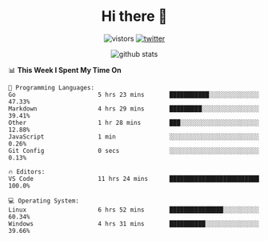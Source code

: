 <h1 align="center">Hi there 👋 </h3>

<p align="center">
  <img src="https://visitor-badge.glitch.me/badge?page_id=keithnull" alt="vistors" />
  <a href="https://twitter.com/_keithnull"><img src="https://img.shields.io/badge/@__keithnull-1DA1F2?style=flat&logo=Twitter&logoColor=white" alt="twitter"/></a>
</p>

<p align="center">
  <img src="https://github-readme-stats.vercel.app/api?username=keithnull&count_private=true&show_icons=true&theme=vue-dark&hide_title=true" alt="github stats" />
</p>

<!--START_SECTION:waka-->
📊 **This Week I Spent My Time On** 

```text
💬 Programming Languages: 
Go                       5 hrs 23 mins       ███████████░░░░░░░░░░░░░░   47.33% 
Markdown                 4 hrs 29 mins       █████████░░░░░░░░░░░░░░░░   39.41% 
Other                    1 hr 28 mins        ███░░░░░░░░░░░░░░░░░░░░░░   12.88% 
JavaScript               1 min               ░░░░░░░░░░░░░░░░░░░░░░░░░   0.26% 
Git Config               0 secs              ░░░░░░░░░░░░░░░░░░░░░░░░░   0.13%

🔥 Editors: 
VS Code                  11 hrs 24 mins      █████████████████████████   100.0%

💻 Operating System: 
Linux                    6 hrs 52 mins       ███████████████░░░░░░░░░░   60.34% 
Windows                  4 hrs 31 mins       ██████████░░░░░░░░░░░░░░░   39.66%

```


<!--END_SECTION:waka-->
